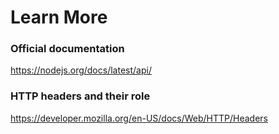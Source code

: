 # Learn More

### Official documentation
https://nodejs.org/docs/latest/api/

### HTTP headers and their role
https://developer.mozilla.org/en-US/docs/Web/HTTP/Headers
